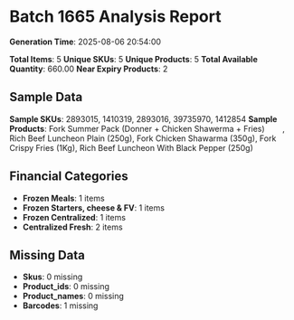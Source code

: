 # Batch 1665 Analysis Report

**Generation Time**: 2025-08-06 20:54:00

**Total Items**: 5
**Unique SKUs**: 5
**Unique Products**: 5
**Total Available Quantity**: 660.00
**Near Expiry Products**: 2

## Sample Data
**Sample SKUs**: 2893015, 1410319, 2893016, 39735970, 1412854
**Sample Products**: Fork Summer Pack (Donner + Chicken Shawerma + Fries)        , Rich Beef Luncheon Plain (250g), Fork Chicken Shawarma (350g), Fork Crispy Fries (1Kg), Rich Beef Luncheon With Black Pepper (250g)

## Financial Categories
- **Frozen Meals**: 1 items
- **Frozen Starters, cheese & FV**: 1 items
- **Frozen Centralized**: 1 items
- **Centralized Fresh**: 2 items

## Missing Data
- **Skus**: 0 missing
- **Product_ids**: 0 missing
- **Product_names**: 0 missing
- **Barcodes**: 1 missing

